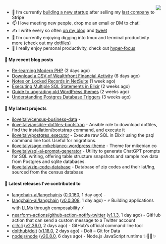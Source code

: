 <img align="right" src="https://github-readme-stats.vercel.app/api?username=iloveitaly&show_icons=true&text_color=718096&hide_title=true"/>

- 🔭 I’m currently [building a new startup](https://mikebian.co/bye-stripe-on-to-the-next-adventure/) after selling my [last company](https://suitesync.io) to Stripe
- 📫 I love meeting new people, drop me an email or DM to chat!
- ✍️ I write every so often [on my blog](http://mikebian.co/) and [tweet](https://twitter.com/mike_bianco)
- 🌱 I’m currently enjoying digging into tmux and terminal productivity more (check out my [dotfiles](https://github.com/iloveitaly/dotfiles))
- 💬 I really enjoy personal productivity, check out [hyper-focus](https://github.com/iloveitaly/hyper-focus)

#### 📜 My recent blog posts


- [Re-learning Modern PHP](https://mikebian.co/re-learning-modern-php/) (2 days ago)
- [Download a CSV of Wealthfront Financial Activity](https://mikebian.co/download-a-csv-of-wealthfront-financial-activity/) (6 days ago)
- [Notes on Locked Records in NetSuite](https://mikebian.co/notes-on-locked-records-in-netsuite/) (1 week ago)
- [Executing Multiple SQL Statements in Elixir](https://mikebian.co/executing-multiple-sql-statements-in-elixir/) (2 weeks ago)
- [Guide to upgrading old WordPress themes](https://mikebian.co/guide-to-upgrading-old-wordpress-themes/) (2 weeks ago)
- [Understanding Postgres Database Triggers](https://mikebian.co/understanding-postgres-database-triggers/) (3 weeks ago)

#### 🌱 My latest projects


- [iloveitaly/census-business-data](https://github.com/iloveitaly/census-business-data) - 
- [iloveitaly/ansible-dotfiles-bootstrap](https://github.com/iloveitaly/ansible-dotfiles-bootstrap) - Ansible role to download dotfiles, find the installation/bootstrap command, and execute it
- [iloveitaly/postgres_executor](https://github.com/iloveitaly/postgres_executor) - Execute raw SQL in Elixir using the psql command line tool. Useful for migrations.
- [iloveitaly/sage-mikebianco-wordpress-theme](https://github.com/iloveitaly/sage-mikebianco-wordpress-theme) - Theme for mikebian.co
- [iloveitaly/sql-ai-prompt-generator](https://github.com/iloveitaly/sql-ai-prompt-generator) - Utility to generate ChatGPT prompts for SQL writing, offering table structure snapshots and sample row data from Postgres and sqlite databases.
- [iloveitaly/zip-code-database](https://github.com/iloveitaly/zip-code-database) - Database of zip codes and their lat/lng, sourced from the census database

#### 🔭 Latest releases I've contributed to


- [langchain-ai/langchainjs](https://github.com/langchain-ai/langchainjs) ([0.0.160](https://github.com/langchain-ai/langchainjs/releases/tag/0.0.160), 1 day ago) - 
- [langchain-ai/langchain](https://github.com/langchain-ai/langchain) ([v0.0.308](https://github.com/langchain-ai/langchain/releases/tag/v0.0.308), 1 day ago) - ⚡ Building applications with LLMs through composability ⚡
- [nearform-actions/github-action-notify-twitter](https://github.com/nearform-actions/github-action-notify-twitter) ([v1.1.3](https://github.com/nearform-actions/github-action-notify-twitter/releases/tag/v1.1.3), 1 day ago) - GitHub action that can send a custom message to a Twitter account
- [cli/cli](https://github.com/cli/cli) ([v2.36.0](https://github.com/cli/cli/releases/tag/v2.36.0), 2 days ago) - GitHub’s official command line tool
- [dolthub/dolt](https://github.com/dolthub/dolt) ([v1.18.0](https://github.com/dolthub/dolt/releases/tag/v1.18.0), 2 days ago) - Dolt – Git for Data
- [nodejs/node](https://github.com/nodejs/node) ([v20.8.0](https://github.com/nodejs/node/releases/tag/v20.8.0), 6 days ago) - Node.js JavaScript runtime :sparkles::turtle::rocket::sparkles:
